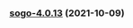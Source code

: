 
<a name="sogo-4.0.13"></a>
### [sogo-4.0.13](https://github.com/truecharts/apps/compare/sogo-4.0.12...sogo-4.0.13) (2021-10-09)

